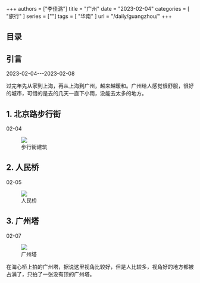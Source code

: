 +++
authors = ["李佳潞"]
title = "广州"
date = "2023-02-04"
categories = [
    "旅行"
]
series = [""]
tags = [
    "华南"
]
url = "/daily/guangzhou/"
+++
<!DOCTYPE html>
<html lang="zh-CN">
<head>
    <meta charset="UTF-8">
    <meta name="viewport" content="width=device-width, initial-scale=1.0">
    <link rel="stylesheet" href="/assets/css/styles.css">
    <script src="/assets/js/toc.js"></script>
</head>
<body>
    <article>
        <nav>
            <h2>目录</h2>
            <ul id="toc">
                <!-- 目录项会在这里动态生成 -->
            </ul>
        </nav>
        <section>
            <h2>引言</h2>
            <p>2023-02-04---2023-02-08</p>
            <p>         过完年先从家到上海，再从上海到广州，越来越暖和。广州给人感觉很舒服，很好的城市，可惜的是去的几天一直下小雨，没能去太多的地方。</p>
        </section>
        <section>
            <h2>1. 北京路步行街</h2>
            <p>02-04 <i class="fas fa-umbrella"></i></p>
            <div class="container">
                <div class="image">
                    <figure>
                        <a data-fancybox="gallery" href="/images/daily-travel/guangzhou1.jpg">
    <img src="/images/daily-travel/guangzhou1.jpg" loading="lazy">
</a>
                        <figcaption>步行街建筑</figcaption>
                    </figure>
                </div>
            </div>
        </section>
        <section>
            <h2>2. 人民桥</h2>
            <p>02-05 <i class="fas fa-cloud"></i></p>
            <div class="container">
                <div class="image">
                    <figure>
                        <a data-fancybox="gallery" href="/images/daily-travel/guangzhou2.jpg">
    <img src="/images/daily-travel/guangzhou2.jpg" loading="lazy">
</a>
                        <figcaption>人民桥</figcaption>
                    </figure>
                </div>
            </div>
        </section>
        <section>
            <h2>3. 广州塔</h2>
            <p>02-07 <i class="fas fa-cloud"></i></p>
            <div class="container">
                <div class="image">
                    <figure>
                        <a data-fancybox="gallery" href="/images/daily-travel/guangzhou3.jpg">
    <img src="/images/daily-travel/guangzhou3.jpg" loading="lazy">
</a>
                        <figcaption>广州塔</figcaption>
                    </figure>
                </div>
                <div class="text">
                    <p>         在海心桥上拍的广州塔，据说这里视角比较好，但是人比较多，视角好的地方都被占满了，只拍了一张没有顶的广州塔。</p>
                </div>
            </div>
        </section>
    </article>
</body>
</html>